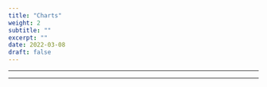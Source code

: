 ```yaml
---
title: "Charts"
weight: 2
subtitle: ""
excerpt: ""
date: 2022-03-08
draft: false
---
```


---

---


